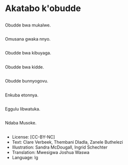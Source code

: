 # Akatabo k'obudde

##
Obudde bwa mukalwe.

##
Omusana gwaka nnyo.

##
Obudde bwa kibuyaga.

##
Obudde bwa kidde.

##
Obudde bunnyogovu.

##
Enkuba etonnya.

##
Eggulu libwatuka.

##
Ndaba Musoke.

##
* License: [CC-BY-NC]
* Text: Clare Verbeek, Thembani Dladla, Zanele Buthelezi
* Illustration: Sandra McDougall, Ingrid Schechter
* Translation: Mwesigwa Joshua Waswa
* Language: lg
